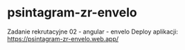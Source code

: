 # psintagram-zr-envelo
 Zadanie rekrutacyjne 02 - angular - envelo
 Deploy aplikacji: https://psintagram-zr-envelo.web.app/
